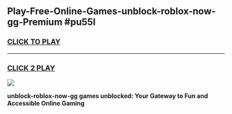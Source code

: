 
## Play-Free-Online-Games-unblock-roblox-now-gg-Premium #pu55l
<h3>
<a href="https://premium.freeplayer.one?title=unblock-roblox-now-gg&ref=8M">CLICK TO PLAY</a></h3>
<hr>

<h3>
<a href="https://premium.freeplayer.one?title=unblock-roblox-now-gg&ref=8M">CLICK 2 PLAY</a>
  
</h3>

<a href="https://premium.freeplayer.one?title=unblock-roblox-now-gg&ref=8M"><img src="https://clearcache.store/games.png"></a>


**unblock-roblox-now-gg games unblocked: Your Gateway to Fun and Accessible Online Gaming**
